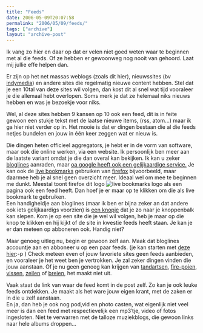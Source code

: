 ```yaml
---
title: "Feeds"
date: 2006-05-09T20:07:58
permalink: "2006/05/09/feeds/"
tags: ["archive"]
layout: "archive-post"
---
```

Ik vang zo hier en daar op dat er velen niet goed weten waar te beginnen met al die feeds. Of ze hebben er gewoonweg nog nooit van gehoord. Laat mij jullie effe helpen dan.

Er zijn op het net massas weblogs (zoals dit hier), nieuwssites (bv [indymedia](http://www.indymedia.be/ "http://www.indymedia.be")) en andere sites die regelmatig nieuwe content hebben. Stel dat je een 10tal van deze sites wil volgen, dan kost dit al snel wat tijd vooraleer je die allemaal hebt overlopen. Soms merk je dat ze helemaal niks nieuws hebben en was je bezoekje voor niks.

Wel, al deze sites hebben 9 kansen op 10 ook een feed, dit is in feite gewoon een stukje tekst met de laatse nieuwe items, (rss, atom…) maar ik ga hier niet verder op in. Het mooie is dat er dingen bestaan die al die feeds netjes bundelen en jouw in één keer zeggen wat er nieuw is.

Die dingen heten officieel aggregators, je hebt er in de vorm van software, maar ook die online werken, via een website. Ik persoonlijk ben meer aan de laatste variant omdat je die dan overal kan bekijken. Ik kan u zeker [bloglines](http://www.bloglines.com/ "http://www.bloglines.com") aanraden, maar [oa google heeft ook een gelijkaardige service.](http://www.google.com/reader/things/intro "http://www.google.com/reader/things/intro") Je kan ook de [live bookmarks](http://www.mozilla-europe.org/nl/products/firefox/live-bookmarks/ "http://www.mozilla-europe.org/nl/products/firefox/live-bookmarks/") gebruiken van [firefox](http://www.mozilla-europe.org/nl/products/firefox/ "http://www.mozilla-europe.org/nl/products/firefox/") bijvoorbeeld, maar daarmee heb je al snel geen overzicht meer. Ideaal wel om mee te beginnen me dunkt. Meestal toont firefox dit logo ![live bookmarks logo](http://www.mozilla-europe.org/style/cavendish/rss.png "live bookmarks logo") als een pagina ook een feed heeft. Dan hoef je er maar op te klikken om die als live bookmark te gebruiken.  
Een handigheidje aan bloglines (maar ik ben er bijna zeker an dat andere ook iets gelijkaardigs voorzien) is [een knopje](http://bloglines.com/help/easysub "http://bloglines.com/help/easysub") dat je zo naar je knoppenbalk kan slepen. Kom je op een site die je wel wil volgen, heb je maar op die knop te klikken en hij kijkt of de site in kwestie feeds heeft staan. Je kan je er dan meteen op abboneren ook. Handig niet?

Maar genoeg uitleg nu, begin er gewoon zelf aan. Maak dat bloglines accountje aan en abboneer u op een paar feeds. (je kan starten met [deze hier](http://feeds.feedburner.com/donebysimon "http://feeds.feedburner.com/donebysimon"):-p ) Check meteen even of jouw favoriete sites geen feeds aanbieden, en vooraleer je het weet ben je vertrokken. Je zal zeker dingen vinden die jouw aanstaan. Of je nu geen genoeg kan krijgen van [tandartsen](http://bloglines.com/preview?siteid=2036406 "http://bloglines.com/preview?siteid=2036406"), [fire-poien](http://pyro.tribe.net/rss "http://pyro.tribe.net/rss"), [vissen](http://bloglines.com/preview?siteid=172110 "http://bloglines.com/preview?siteid=172110"), [zeilen](http://bloglines.com/preview?siteid=2116920 "http://bloglines.com/preview?siteid=2116920") of [breien](http://bloglines.com/preview?siteid=5166 "http://bloglines.com/preview?siteid=5166"), het maakt niet uit.

Vaak staat de link van waar de feed komt in de post zelf. Zo kan je ook leuke feeds ontdekken. Je maakt als het ware jouw eigen krant, met de zaken er in die u zelf aanstaan.  
En ja, dan heb je ook nog pod,vid en photo casten, wat eigenlijk niet veel meer is dan een feed met respectievelijk een mp3′tje, video of fotos ingesloten. Niet te verwarren met de talloze muziekblogs, die gewoon links naar hele albums droppen…
